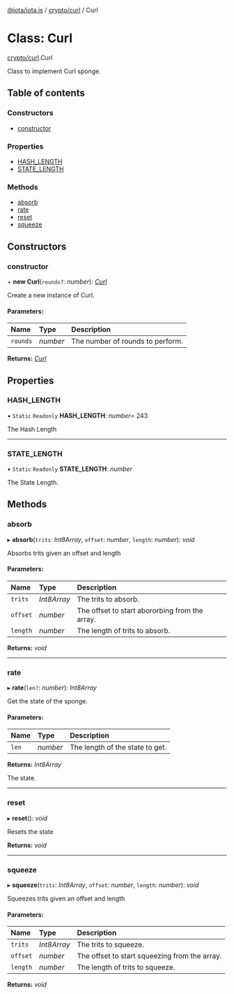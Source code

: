 [@iota/iota.js](../README.md) / [crypto/curl](../modules/crypto_curl.md) / Curl

# Class: Curl

[crypto/curl](../modules/crypto_curl.md).Curl

Class to implement Curl sponge.

## Table of contents

### Constructors

- [constructor](crypto_curl.curl.md#constructor)

### Properties

- [HASH\_LENGTH](crypto_curl.curl.md#hash_length)
- [STATE\_LENGTH](crypto_curl.curl.md#state_length)

### Methods

- [absorb](crypto_curl.curl.md#absorb)
- [rate](crypto_curl.curl.md#rate)
- [reset](crypto_curl.curl.md#reset)
- [squeeze](crypto_curl.curl.md#squeeze)

## Constructors

### constructor

\+ **new Curl**(`rounds?`: *number*): [*Curl*](crypto_curl.curl.md)

Create a new instance of Curl.

#### Parameters:

Name | Type | Description |
:------ | :------ | :------ |
`rounds` | *number* | The number of rounds to perform.    |

**Returns:** [*Curl*](crypto_curl.curl.md)

## Properties

### HASH\_LENGTH

▪ `Static` `Readonly` **HASH\_LENGTH**: *number*= 243

The Hash Length

___

### STATE\_LENGTH

▪ `Static` `Readonly` **STATE\_LENGTH**: *number*

The State Length.

## Methods

### absorb

▸ **absorb**(`trits`: *Int8Array*, `offset`: *number*, `length`: *number*): *void*

Absorbs trits given an offset and length

#### Parameters:

Name | Type | Description |
:------ | :------ | :------ |
`trits` | *Int8Array* | The trits to absorb.   |
`offset` | *number* | The offset to start abororbing from the array.   |
`length` | *number* | The length of trits to absorb.    |

**Returns:** *void*

___

### rate

▸ **rate**(`len?`: *number*): *Int8Array*

Get the state of the sponge.

#### Parameters:

Name | Type | Description |
:------ | :------ | :------ |
`len` | *number* | The length of the state to get.   |

**Returns:** *Int8Array*

The state.

___

### reset

▸ **reset**(): *void*

Resets the state

**Returns:** *void*

___

### squeeze

▸ **squeeze**(`trits`: *Int8Array*, `offset`: *number*, `length`: *number*): *void*

Squeezes trits given an offset and length

#### Parameters:

Name | Type | Description |
:------ | :------ | :------ |
`trits` | *Int8Array* | The trits to squeeze.   |
`offset` | *number* | The offset to start squeezing from the array.   |
`length` | *number* | The length of trits to squeeze.    |

**Returns:** *void*
